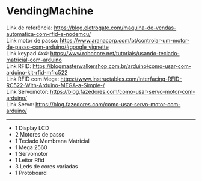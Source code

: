 # VendingMachine

Link de referência: https://blog.eletrogate.com/maquina-de-vendas-automatica-com-rfid-e-nodemcu/ <br>
Link motor de passo: https://www.aranacorp.com/pt/controlar-um-motor-de-passo-com-arduino/#google_vignette <br>
Link keypad 4x4: https://www.robocore.net/tutoriais/usando-teclado-matricial-com-arduino <br>
Link RFID: https://blogmasterwalkershop.com.br/arduino/como-usar-com-arduino-kit-rfid-mfrc522<br>
Link RFID com Mega: https://www.instructables.com/Interfacing-RFID-RC522-With-Arduino-MEGA-a-Simple-/<br>
Link Servomotor: https://blog.fazedores.com/como-usar-servo-motor-com-arduino/<br>
Link Servo: https://blog.fazedores.com/como-usar-servo-motor-com-arduino/

<hr>

- 1 Display LCD
- 2 Motores de passo
- 1 Teclado Membrana Matricial
- 1 Mega 2560
- 1 Servomotor
- 1 Leitor Rfid
- 3 Leds de cores variadas
- 1 Protoboard
